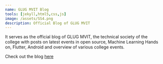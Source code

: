 ```yaml
---
name: GLUG MVIT Blog
tools: [jekyll,html5,css,js]
image: /assets/SS4.png
description: Official Blog of GLUG MVIT
---
```


It serves as the official blog of GLUG MVIT, the technical society of the college with posts on latest events in open source, Machine Learning Hands on, Flutter, Android and overview of
various college events.

Check out the blog [here](https://blog.glugmvit.com/)
